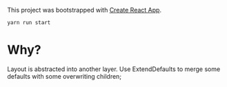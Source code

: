 This project was bootstrapped with [Create React App](https://github.com/facebookincubator/create-react-app).

`yarn run start`

# Why?

Layout is abstracted into another layer.
Use ExtendDefaults to merge some defaults with some overwriting children;